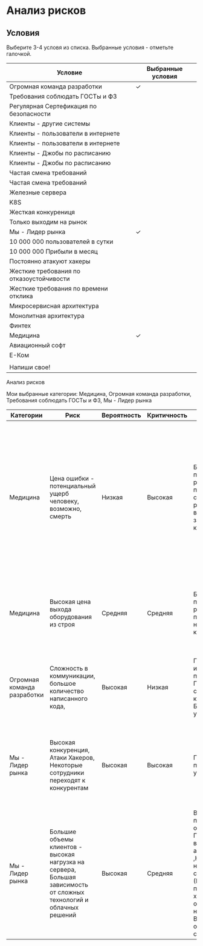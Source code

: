 # Анализ рисков

## Условия

Выберите 3-4 условя из списка.
Выбранные условия - отметьте галочкой.

| Условие                                  | Выбранные условия |
|------------------------------------------|-------------------|
| Огромная команда разработки              |         ✓         |
| Требования соблюдать ГОСТы и ФЗ          |                   |
| Регулярная Сертефикация по безопасности  |                   |
| Клиенты - другие системы                 |                   |
| Клиенты - пользователи в интернете       |                   |
| Клиенты - пользователи в интернете       |                   |
| Клиенты - Джобы по расписанию            |                   |
| Клиенты - Джобы по расписанию            |                   |
| Частая смена требований                  |                   |
| Частая смена требований                  |                   |
| Железные сервера                         |                   |
| K8S                                      |                   |
| Жесткая конкурениця                      |                   |
| Только выходим на рынок                  |                   |
| Мы - Лидер рынка                         |         ✓         |
| 10 000 000 пользователей в сутки         |                   |
| 10 000 000 Прибыли в месяц               |                   |
| Постоянно атакуют хакеры                 |                   |
| Жесткие требования по отказоустойчивости |                   |
| Жесткие требования по времени отклика    |                   |
| Микросервисная архитектура               |                   |
| Монолитная архитектура                   |                   |
| Финтех                                   |                   |
| Медицина                                 |        ✓          |
| Авиационный софт                         |                   |
| Е-Ком                                    |                   |
|                                          |                   |
| Напиши свое!                             |                   |

Анализ рисков

Мои выбранные категории: Медицина, Огромная команда разработки, Требования соблюдать ГОСТы и ФЗ, Мы - Лидер рынка  	


Категории | Риск | Вероятность | Критичность | Последствия                              | Как преодолеть | Типы тестирования                                                           |
|------------|---------------|-------------|-------------|------------------------------------------|---------------------------------------------------------------------------|----------------|
|Медицина | Цена ошибки - потенциальный ущерб человеку, возможно, смерть | Низкая | Высокая | Большие Фин потери, репутационные потери, судебные разбирательства, возможно, закроют компанию | Статический анализ кода,<br />p2p review, <br /> Возможность отозвать оборудование в любой момент, <br /> Большая автономность системы, самостоятельное и удаленное тестирования оборудования, <br /> Тесты каждого обновления <br /> Больший приоритет тестам, нежели фичам системы <br />|тестирование отказоустойчивости,<br /> проверка надежности|
|Медицина | Высокая цена выхода оборудования из строя | Средняя | Средняя | Большие Фин потери, репутационные потери, недовольство клиента | Тесты на цифровом двойнике<br />Отдельная команда по разработке цифрового двойника и написания тестов| тестирование ремонтопригодности,<br /> тестирование восстановления,<br /> тест выносливости|
|Огромная команда разработки| Сложность в коммуникации, <br />большое количество написанного кода, <br /> | Высокая     | Низкая     | Потеря в чистоте и качестве кода,<br /> плохие релизы <br /> Плохая совместимость кода<br /> Бэкдоры, уязвимости| Несколько уровней тестирования кода, <br />Отдельные команды разработчиков и разработчиков в тестировании<br />| Типы тестирования: тестирование отказоустойчивости,<br /> проверка надежности,<br /> базовое тестирование|
|Мы - Лидер рынка| Высокая конкуренция, <br /> Атаки Хакеров, <br /> Некоторые сотрудники переходят к конкурентам| Высокая | Высокая| Постоянно пытаются украсть данные| Утечки данных ведут к низкому уровню доверия к компании, <br />Потеря прибыли и высокие фин. затраты на устранение последствий | Иметь свою команду безопасников, цель которых - отслеживание бекдоров, <br /> Ревью кода за джунами, <br />Отдельные команды по code-review <br /> Команда тестировщиков|Тестирование безопасности <br />Объемное тестирование<br />Стресс-тестирование|
|Мы - Лидер рынка| Большие объемы клиентов - высокая нагрузка на сервера, <br /> Большая зависимость от сложных технологий и облачных решений| Высокая| Средняя | Высокие фин. потери в случаях отказа,<br />Пристальный взгляд публики и аудиторов,<br />,Нелинейная нагрузка на сервера (Большие перепады между хайлоадом и обычной нагрузкой),<br />Высокие ожидания от сервиса |Не экономить на железе, <br /> Выбирать надежных провайдеров облачных решений, <br />Иметь команду стресс-тестировщиков<br />Иметь специалистов по аналогичным локальным решениям на случай перехода |Тестирование локализации, <br />Нагрузочное тестирование, <br />Тестирование производительности, <br />Тестирование отказоустойчивости, <br />Стресс-тестирование, <br />Тестирование аварийного восстановления, <br />Тестирование эффективности<br />Проверка надежности |
